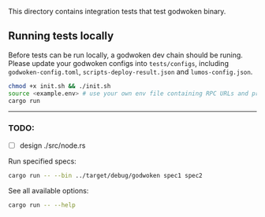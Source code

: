 This directory contains integration tests that test godwoken binary.

## Running tests locally
Before tests can be run locally, a godwoken dev chain should be runing.
Please update your godwoken configs into `tests/configs`, including `godwoken-config.toml`, `scripts-deploy-result.json` and `lumos-config.json`.

```bash
chmod +x init.sh && ./init.sh
source <example.env> # use your own env file containing RPC URLs and private keys etc.
cargo run
```


---
### TODO:
- [ ] design ./src/node.rs 

Run specified specs:

```bash
cargo run -- --bin ../target/debug/godwoken spec1 spec2
```

See all available options:

```bash
cargo run -- --help
```
